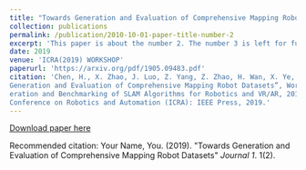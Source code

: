 ```yaml
---
title: "Towards Generation and Evaluation of Comprehensive Mapping Robot Datasets"
collection: publications
permalink: /publication/2010-10-01-paper-title-number-2
excerpt: 'This paper is about the number 2. The number 3 is left for future work.'
date: 2019
venue: 'ICRA(2019) WORKSHOP'
paperurl: 'https://arxiv.org/pdf/1905.09483.pdf'
citation: 'Chen, H., X. Zhao, J. Luo, Z. Yang, Z. Zhao, H. Wan, X. Ye, G. Weng, Z. He, T. Dong, et al., ”Towards
Generation and Evaluation of Comprehensive Mapping Robot Datasets”, Workshop on Dataset Gen-
eration and Benchmarking of SLAM Algorithms for Robotics and VR/AR, 2019 IEEE International
Conference on Robotics and Automation (ICRA): IEEE Press, 2019.'
---
```


[Download paper here](https://arxiv.org/pdf/1905.09483.pdf)

Recommended citation: Your Name, You. (2019). "Towards Generation and Evaluation of Comprehensive Mapping Robot Datasets" <i>Journal 1</i>. 1(2).
